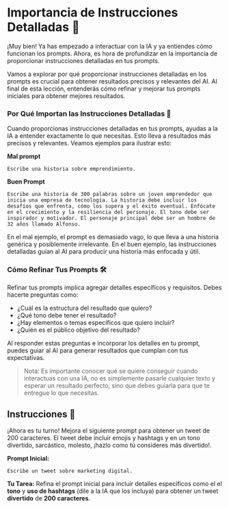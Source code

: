 # Importancia de Instrucciones Detalladas 📝

¡Muy bien! Ya has empezado a interactuar con la IA y ya entiendes cómo funcionan los prompts. Ahora, es hora de profundizar en la importancia de proporcionar instrucciones detalladas en tus prompts.

Vamos a explorar por qué proporcionar instrucciones detalladas en los prompts es crucial para obtener resultados precisos y relevantes del AI. Al final de esta lección, entenderás cómo refinar y mejorar tus prompts iniciales para obtener mejores resultados.

### Por Qué Importan las Instrucciones Detalladas 🤔

Cuando proporcionas instrucciones detalladas en tus prompts, ayudas a la IA a entender exactamente lo que necesitas. Esto lleva a resultados más precisos y relevantes. Veamos ejemplos para ilustrar esto:

**Mal prompt**
```
Escribe una historia sobre emprendimiento.
```

**Buen Prompt**
```
Escribe una historia de 300 palabras sobre un joven emprendedor que inicia una empresa de tecnología. La historia debe incluir los desafíos que enfrenta, cómo los supera y el éxito eventual. Enfócate en el crecimiento y la resiliencia del personaje. El tono debe ser inspirador y motivador. El personaje principal debe ser un hombre de 32 años llamado Alfonso.
```

En el mal ejemplo, el prompt es demasiado vago, lo que lleva a una historia genérica y posiblemente irrelevante. En el buen ejemplo, las instrucciones detalladas guían al AI para producir una historia más enfocada y útil.

### Cómo Refinar Tus Prompts 🛠️

Refinar tus prompts implica agregar detalles específicos y requisitos. Debes hacerte preguntas como:

- ¿Cuál es la estructura del resultado que quiero?
- ¿Qué tono debe tener el resultado?
- ¿Hay elementos o temas específicos que quiero incluir?
- ¿Quién es el público objetivo del resultado?

Al responder estas preguntas e incorporar los detalles en tu prompt, puedes guiar al AI para generar resultados que cumplan con tus expectativas. 

> Nota: Es importante conocer qué se quiere conseguir cuando interactuas con una IA, no es simplemente pasarle cualquier texto y esperar un resultado perfecto, sino que debes guiarla para que te entregue lo que necesitas.

## Instrucciones 📌

¡Ahora es tu turno! Mejora el siguiente prompt para obtener un tweet de 200 caracteres. El tweet debe incluir emojis y hashtags y en un tono divertido, sarcástico, molesto, ¡hazlo como tú consideres más divertido!.

**Prompt Inicial:**
```
Escribe un tweet sobre marketing digital.
```

**Tu Tarea:**
Refina el prompt inicial para incluir detalles específicos como el el **tono** y **uso de hashtags** (dile a la IA que los incluya) para obtener un tweet **divertido** de **200 caracteres**.